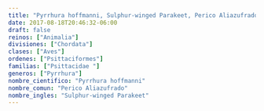 ```yaml
---
title: "Pyrrhura hoffmanni, Sulphur-winged Parakeet, Perico Aliazufrado"
date: 2017-08-18T20:46:32-06:00
draft: false
reinos: ["Animalia"]
divisiones: ["Chordata"]
clases: ["Aves"]
ordenes: ["Psittaciformes"]
familias: ["Psittacidae "]
generos: ["Pyrrhura"]
nombre_cientifico: "Pyrrhura hoffmanni"
nombre_comun: "Perico Aliazufrado"
nombre_ingles: "Sulphur-winged Parakeet"
---
```

